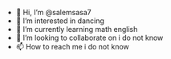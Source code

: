 - 👋 Hi, I’m @salemsasa7
- 👀 I’m interested in dancing
- 🌱 I’m currently learning math english
- 💞️ I’m looking to collaborate on i do not know
- 📫 How to reach me i do not know

<!---
salemsasa7/salemsasa7 is a ✨ special ✨ repository because its `README.md` (this file) appears on your GitHub profile.
You can click the Preview link to take a look at your changes.
--->
